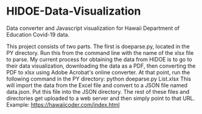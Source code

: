 # HIDOE-Data-Visualization
Data converter and Javascript visualization for Hawaii Department of Education Covid-19 data.

This project consists of two parts. The first is doeparse.py, located in the PY directory. Run this from the command line with the name of the xlsx file to parse.
My current process for obtaining the data from HIDOE is to go to their data visualization, downloading the data as a PDF, then converting the PDF to xlsx using Adobe Acrobat's online converter. At that point, run the following command in the PY directory:
python doeparse.py List.xlsx
This will import the data from the Excel file and convert to a JSON file named data.json. Put this file into the JSON directory.
The rest of these files and directories get uploaded to a web server and then simply point to that URL. Example:
https://hawaiicoder.com/index.html
